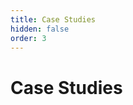 ```yaml
---
title: Case Studies
hidden: false
order: 3
---
```


<!-- import DocsCaseStudiesOverview from "../../../components/docs-casestudies-overview" -->

# Case Studies

<DocsCaseStudiesOverview/>
